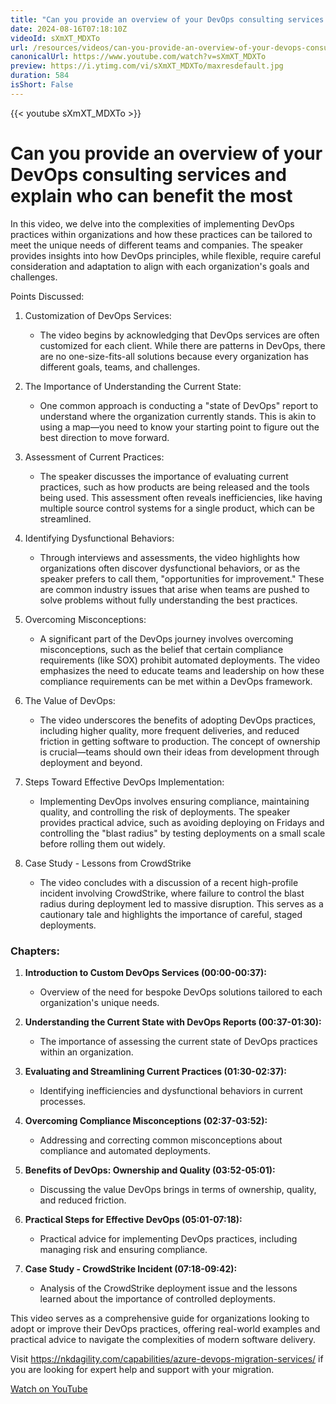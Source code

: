 ```yaml
---
title: "Can you provide an overview of your DevOps consulting services and explain who can benefit the most"
date: 2024-08-16T07:18:10Z
videoId: sXmXT_MDXTo
url: /resources/videos/can-you-provide-an-overview-of-your-devops-consulting-services-and-explain-who-can-benefit-the-most
canonicalUrl: https://www.youtube.com/watch?v=sXmXT_MDXTo
preview: https://i.ytimg.com/vi/sXmXT_MDXTo/maxresdefault.jpg
duration: 584
isShort: False
---
```


{{< youtube sXmXT_MDXTo >}}

# Can you provide an overview of your DevOps consulting services and explain who can benefit the most

In this video, we delve into the complexities of implementing DevOps practices within organizations and how these practices can be tailored to meet the unique needs of different teams and companies. The speaker provides insights into how DevOps principles, while flexible, require careful consideration and adaptation to align with each organization's goals and challenges.

 Points Discussed:

1. Customization of DevOps Services:
   - The video begins by acknowledging that DevOps services are often customized for each client. While there are patterns in DevOps, there are no one-size-fits-all solutions because every organization has different goals, teams, and challenges.

2. The Importance of Understanding the Current State:
   - One common approach is conducting a "state of DevOps" report to understand where the organization currently stands. This is akin to using a map—you need to know your starting point to figure out the best direction to move forward.

3. Assessment of Current Practices:
   - The speaker discusses the importance of evaluating current practices, such as how products are being released and the tools being used. This assessment often reveals inefficiencies, like having multiple source control systems for a single product, which can be streamlined.

4. Identifying Dysfunctional Behaviors:
   - Through interviews and assessments, the video highlights how organizations often discover dysfunctional behaviors, or as the speaker prefers to call them, "opportunities for improvement." These are common industry issues that arise when teams are pushed to solve problems without fully understanding the best practices.

5. Overcoming Misconceptions:
   - A significant part of the DevOps journey involves overcoming misconceptions, such as the belief that certain compliance requirements (like SOX) prohibit automated deployments. The video emphasizes the need to educate teams and leadership on how these compliance requirements can be met within a DevOps framework.

6. The Value of DevOps:
   - The video underscores the benefits of adopting DevOps practices, including higher quality, more frequent deliveries, and reduced friction in getting software to production. The concept of ownership is crucial—teams should own their ideas from development through deployment and beyond.

7. Steps Toward Effective DevOps Implementation:
   - Implementing DevOps involves ensuring compliance, maintaining quality, and controlling the risk of deployments. The speaker provides practical advice, such as avoiding deploying on Fridays and controlling the "blast radius" by testing deployments on a small scale before rolling them out widely.

8. Case Study - Lessons from CrowdStrike
   - The video concludes with a discussion of a recent high-profile incident involving CrowdStrike, where failure to control the blast radius during deployment led to massive disruption. This serves as a cautionary tale and highlights the importance of careful, staged deployments.

### Chapters:

1. **Introduction to Custom DevOps Services (00:00-00:37):**
   - Overview of the need for bespoke DevOps solutions tailored to each organization's unique needs.

2. **Understanding the Current State with DevOps Reports (00:37-01:30):**
   - The importance of assessing the current state of DevOps practices within an organization.

3. **Evaluating and Streamlining Current Practices (01:30-02:37):**
   - Identifying inefficiencies and dysfunctional behaviors in current processes.

4. **Overcoming Compliance Misconceptions (02:37-03:52):**
   - Addressing and correcting common misconceptions about compliance and automated deployments.

5. **Benefits of DevOps: Ownership and Quality (03:52-05:01):**
   - Discussing the value DevOps brings in terms of ownership, quality, and reduced friction.

6. **Practical Steps for Effective DevOps (05:01-07:18):**
   - Practical advice for implementing DevOps practices, including managing risk and ensuring compliance.

7. **Case Study - CrowdStrike Incident (07:18-09:42):**
   - Analysis of the CrowdStrike deployment issue and the lessons learned about the importance of controlled deployments.

This video serves as a comprehensive guide for organizations looking to adopt or improve their DevOps practices, offering real-world examples and practical advice to navigate the complexities of modern software delivery.

Visit https://nkdagility.com/capabilities/azure-devops-migration-services/ if you are looking for expert help and support with your migration.

[Watch on YouTube](https://www.youtube.com/watch?v=sXmXT_MDXTo)
